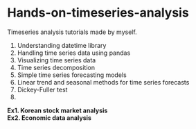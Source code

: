 # Hands-on-timeseries-analysis

Timeseries analysis tutorials made by myself.

1. Understanding datetime library
2. Handling time series data using pandas
3. Visualizing time series data
4. Time series decomposition  
5. Simple time series forecasting models  
6. Linear trend and seasonal methods for time series forecasts  
7. Dickey-Fuller test  
8. 

**Ex1. Korean stock market analysis**  
**Ex2. Economic data analysis**

